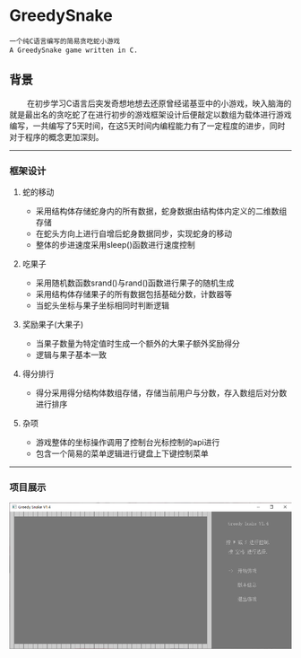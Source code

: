 # GreedySnake
    一个纯C语言编写的简易贪吃蛇小游戏
    A GreedySnake game written in C.

背景
---
&nbsp;&nbsp;&nbsp;&nbsp;&nbsp;&nbsp;&nbsp;&nbsp;在初步学习C语言后突发奇想地想去还原曾经诺基亚中的小游戏，映入脑海的就是最出名的贪吃蛇了在进行初步的游戏框架设计后便敲定以数组为载体进行游戏编写，一共编写了5天时间，在这5天时间内编程能力有了一定程度的进步，同时对于程序的概念更加深刻。

------

### 框架设计

1. 蛇的移动  
    * 采用结构体存储蛇身内的所有数据，蛇身数据由结构体内定义的二维数组存储
    * 在蛇头方向上进行自增后蛇身数据同步，实现蛇身的移动
    * 整体的步进速度采用sleep()函数进行速度控制


2. 吃果子
    * 采用随机数函数srand()与rand()函数进行果子的随机生成
    * 采用结构体存储果子的所有数据包括基础分数，计数器等
    * 当蛇头坐标与果子坐标相同时判断逻辑


3. 奖励果子(大果子)
    * 当果子数量为特定值时生成一个额外的大果子额外奖励得分
    * 逻辑与果子基本一致

4. 得分排行
    * 得分采用得分结构体数组存储，存储当前用户与分数，存入数组后对分数进行排序

5. 杂项
    * 游戏整体的坐标操作调用了控制台光标控制的api进行
    * 包含一个简易的菜单逻辑进行键盘上下键控制菜单

------

### 项目展示
![snake 图标](https://github.com/senyucci/GreedySnake/blob/main/GreedySnake.png)
